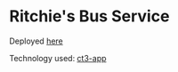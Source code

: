 # Ritchie's Bus Service

Deployed [here](https://ritchie-bus-schedule.vercel.app/)

Technology used: [ct3-app](https://create.t3.gg/)
